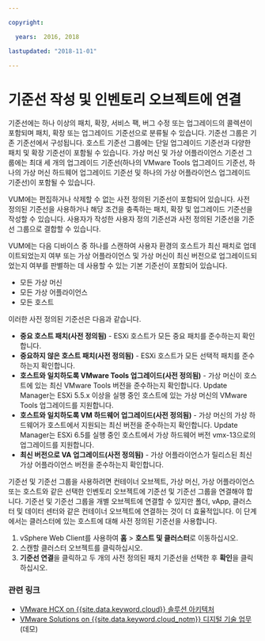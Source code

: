 ```yaml
---

copyright:

  years:  2016, 2018

lastupdated: "2018-11-01"

---
```


# 기준선 작성 및 인벤토리 오브젝트에 연결

기준선에는 하나 이상의 패치, 확장, 서비스 팩, 버그 수정 또는 업그레이드의 콜렉션이 포함되며 패치, 확장 또는 업그레이드 기준선으로 분류될 수 있습니다. 기준선 그룹은 기존 기준선에서 구성됩니다. 호스트 기준선 그룹에는 단일 업그레이드 기준선과 다양한 패치 및 확장 기준선이 포함될 수 있습니다. 가상 머신 및 가상 어플라이언스 기준선 그룹에는 최대 세 개의 업그레이드 기준선(하나의 VMware Tools 업그레이드 기준선, 하나의 가상 머신 하드웨어 업그레이드 기준선 및 하나의 가상 어플라이언스 업그레이드 기준선)이 포함될 수 있습니다.

VUM에는 편집하거나 삭제할 수 없는 사전 정의된 기준선이 포함되어 있습니다. 사전 정의된 기준선을 사용하거나 해당 조건을 충족하는 패치, 확장 및 업그레이드 기준선을 작성할 수 있습니다. 사용자가 작성한 사용자 정의 기준선과 사전 정의된 기준선을 기준선 그룹으로 결합할 수 있습니다.

VUM에는 다음 디바이스 중 하나를 스캔하여 사용자 환경의 호스트가 최신 패치로 업데이트되었는지 여부 또는 가상 어플라이언스 및 가상 머신이 최신 버전으로 업그레이드되었는지 여부를 판별하는 데 사용할 수 있는 기본 기준선이 포함되어 있습니다.
* 모든 가상 머신
* 모든 가상 어플라이언스
* 모든 호스트

이러한 사전 정의된 기준선은 다음과 같습니다.
* **중요 호스트 패치(사전 정의됨)** - ESXi 호스트가 모든 중요 패치를 준수하는지 확인합니다.
* **중요하지 않은 호스트 패치(사전 정의됨)** - ESXi 호스트가 모든 선택적 패치를 준수하는지 확인합니다.
* **호스트와 일치하도록 VMware Tools 업그레이드(사전 정의됨)** - 가상 머신이 호스트에 있는 최신 VMware Tools 버전을 준수하는지 확인합니다. Update Manager는 ESXi 5.5.x 이상을 실행 중인 호스트에 있는 가상 머신의 VMware Tools 업그레이드를 지원합니다.
* **호스트와 일치하도록 VM 하드웨어 업그레이드(사전 정의됨)** - 가상 머신의 가상 하드웨어가 호스트에서 지원되는 최신 버전을 준수하는지 확인합니다. Update Manager는 ESXi 6.5를 실행 중인 호스트에서 가상 하드웨어 버전 vmx-13으로의 업그레이드를 지원합니다.
* **최신 버전으로 VA 업그레이드(사전 정의됨)** - 가상 어플라이언스가 릴리스된 최신 가상 어플라이언스 버전을 준수하는지 확인합니다.

기준선 및 기준선 그룹을 사용하려면 컨테이너 오브젝트, 가상 머신, 가상 어플라이언스 또는 호스트와 같은 선택한 인벤토리 오브젝트에 기준선 및 기준선 그룹을 연결해야 합니다. 기준선 및 기준선 그룹을 개별 오브젝트에 연결할 수 있지만 폴더, vApp, 클러스터 및 데이터 센터와 같은 컨테이너 오브젝트에 연결하는 것이 더 효율적입니다. 이 단계에서는 클러스터에 있는 호스트에 대해 사전 정의된 기준선을 사용합니다.

1. vSphere Web Client를 사용하여 **홈** > **호스트 및 클러스터**로 이동하십시오.
2. 스캔할 클러스터 오브젝트를 클릭하십시오.
3. **기준선 연결**을 클릭하고 두 개의 사전 정의된 패치 기준선을 선택한 후 **확인**을 클릭하십시오.

### 관련 링크

* [VMware HCX on {{site.data.keyword.cloud}} 솔루션 아키텍처](https://www.ibm.com/cloud/garage/files/HCX_Architecture_Design.pdf)
* [VMware Solutions on {{site.data.keyword.cloud_notm}} 디지털 기술 업무](https://ibm-dte.mybluemix.net/ibm-vmware)(데모)
